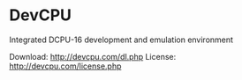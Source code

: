 DevCPU
======

Integrated DCPU-16 development and emulation environment

Download: http://devcpu.com/dl.php
License: http://devcpu.com/license.php
